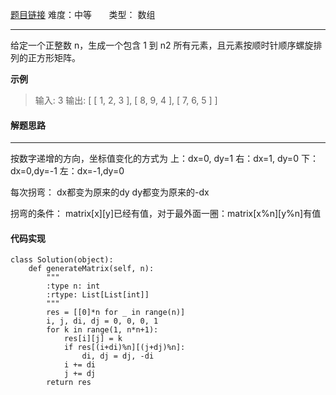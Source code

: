  [题目链接](https://leetcode-cn.com/problems/spiral-matrix-ii/)
难度：中等          &nbsp;&nbsp;&nbsp;&nbsp;&nbsp;&nbsp;类型：  数组
***
 给定一个正整数 n，生成一个包含 1 到 n2 所有元素，且元素按顺时针顺序螺旋排列的正方形矩阵。


 
**示例**
> 输入: 3
输出:
[
 [ 1, 2, 3 ],
 [ 8, 9, 4 ],
 [ 7, 6, 5 ]
]
#### 解题思路
***
 按数字递增的方向，坐标值变化的方式为
上：dx=0, dy=1
右：dx=1, dy=0
下：dx=0,dy=-1
左：dx=-1,dy=0

每次拐弯：
dx都变为原来的dy
dy都变为原来的-dx

拐弯的条件：
matrix[x][y]已经有值，对于最外面一圈：matrix[x%n][y%n]有值



#### 代码实现
```
class Solution(object):
    def generateMatrix(self, n):
        """
        :type n: int
        :rtype: List[List[int]]
        """
        res = [[0]*n for _ in range(n)]
        i, j, di, dj = 0, 0, 0, 1
        for k in range(1, n*n+1):
            res[i][j] = k
            if res[(i+di)%n][(j+dj)%n]:
                di, dj = dj, -di
            i += di
            j += dj
        return res
```
